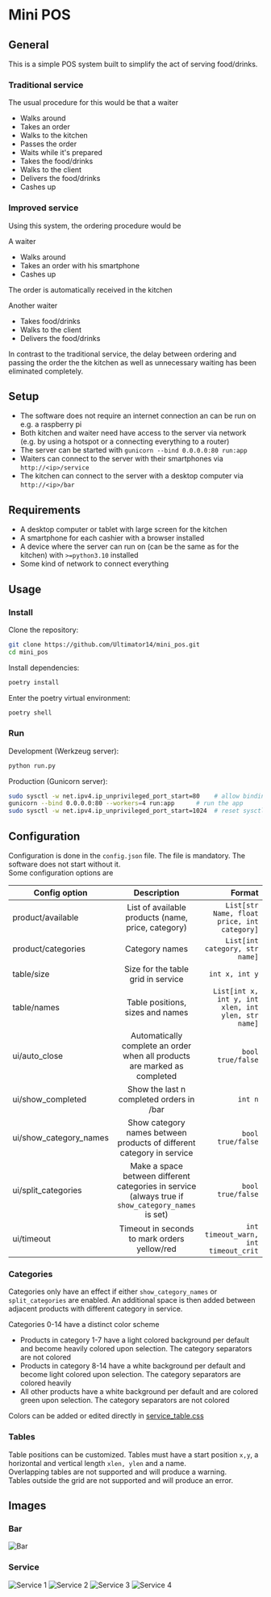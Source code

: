 # Mini POS

## General

This is a simple POS system built to simplify the act of serving food/drinks.  

### Traditional service

The usual procedure for this would be that a waiter

- Walks around
- Takes an order
- Walks to the kitchen
- Passes the order
- Waits while it's prepared
- Takes the food/drinks
- Walks to the client
- Delivers the food/drinks
- Cashes up

### Improved service

Using this system, the ordering procedure would be

A waiter

- Walks around
- Takes an order with his smartphone
- Cashes up

The order is automatically received in the kitchen

Another waiter

- Takes food/drinks
- Walks to the client
- Delivers the food/drinks

In contrast to the traditional service, the delay between ordering and passing the order the the kitchen as well as unnecessary waiting has been eliminated completely.

## Setup

- The software does not require an internet connection an can be run on e.g. a raspberry pi
- Both kitchen and waiter need have access to the server via network (e.g. by using a hotspot or a connecting everything to a router)
- The server can be started with `gunicorn --bind 0.0.0.0:80 run:app`
- Waiters can connect to the server with their smartphones via `http://<ip>/service`
- The kitchen can connect to the server with a desktop computer via `http://<ip>/bar`

## Requirements

- A desktop computer or tablet with large screen for the kitchen
- A smartphone for each cashier with a browser installed
- A device where the server can run on (can be the same as for the kitchen) with `>=python3.10` installed
- Some kind of network to connect everything

## Usage

### Install

Clone the repository:

```bash
git clone https://github.com/Ultimator14/mini_pos.git
cd mini_pos
```

Install dependencies:

```bash
poetry install
```

Enter the poetry virtual environment:

```bash
poetry shell
```

### Run

Development (Werkzeug server):

```bash
python run.py
```

Production (Gunicorn server):

```bash
sudo sysctl -w net.ipv4.ip_unprivileged_port_start=80    # allow binding to port 80 without root
gunicorn --bind 0.0.0.0:80 --workers=4 run:app      # run the app
sudo sysctl -w net.ipv4.ip_unprivileged_port_start=1024  # reset sysctl config change
```

## Configuration

Configuration is done in the `config.json` file. The file is mandatory. The software does not start without it.  
Some configuration options are

| Config option         | Description                                                               | Format                                             |
|-----------------------|:-------------------------------------------------------------------------:|---------------------------------------------------:|
| product/available     | List of available products (name, price, category)                        | `List[str Name, float price, int category]`        |
| product/categories    | Category names                                                            | `List[int category, str name]`                     |
| table/size            | Size for the table grid in service                                        | `int x, int y`                                     |
| table/names           | Table positions, sizes and names                                          | `List[int x, int y, int xlen, int ylen, str name]` |
| ui/auto_close         | Automatically complete an order when all products are marked as completed | `bool true/false`                                  |
| ui/show_completed     | Show the last n completed orders in /bar                                  | `int n`                                            |
| ui/show_category_names|Show category names between products of different category in service      | `bool true/false`                                  |
| ui/split_categories   | Make a space between different categories in service (always true if `show_category_names` is set) | `bool true/false`         |
| ui/timeout            | Timeout in seconds to mark orders yellow/red                              | `int timeout_warn, int timeout_crit`               |

### Categories

Categories only have an effect if either `show_category_names` or `split_categories` are enabled. An additional space is then added between adjacent products with different category in service.

Categories 0-14 have a distinct color scheme

- Products in category 1-7 have a light colored background per default and become heavily colored upon selection. The category separators are not colored
- Products in category 8-14 have a white background per default and become light colored upon selection. The category separators are colored heavily
- All other products have a white background per default and are colored green upon selection. The category separators are not colored

Colors can be added or edited directly in [service_table.css](mini_pos/static/css/service_table.css)

### Tables

Table positions can be customized. Tables must have a start position `x,y`, a horizontal and vertical length `xlen, ylen` and a name.  
Overlapping tables are not supported and will produce a warning.  
Tables outside the grid are not supported and will produce an error.

## Images

### Bar

![Bar](https://user-images.githubusercontent.com/30043959/216357579-82770021-f14c-482a-803e-2a987cd3657c.png)

### Service

![Service 1](https://user-images.githubusercontent.com/30043959/216357655-df288558-f601-43fe-b45d-9dd3e7e85db5.png)
![Service 2](https://user-images.githubusercontent.com/30043959/216357709-668a4354-eb63-42cb-9b32-4790a8375497.png)
![Service 3](https://user-images.githubusercontent.com/30043959/216357756-f21db042-17cc-40e4-bbd3-5419ee8bebaa.png)
![Service 4](https://user-images.githubusercontent.com/30043959/216357819-45f2a6fc-65fb-46f2-88f0-a92e139871ac.png)
